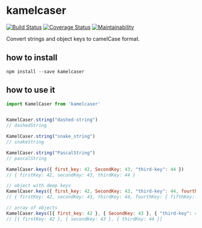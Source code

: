 # kamelcaser

[![Build Status](https://travis-ci.org/0xc14m1z/kamelcaser.svg?branch=master)](https://travis-ci.org/0xc14m1z/kamelcaser) [![Coverage Status](https://coveralls.io/repos/github/0xc14m1z/kamelcaser/badge.svg?branch=master)](https://coveralls.io/github/0xc14m1z/kamelcaser?branch=master) [![Maintainability](https://api.codeclimate.com/v1/badges/71529a56fad691ed2c10/maintainability)](https://codeclimate.com/github/0xc14m1z/kamelcaser/maintainability)

Convert strings and object keys to camelCase format.

## how to install

```
npm install --save kamelcaser
```

## how to use it

```js
import KamelCaser from 'kamelcaser'


KamelCaser.string("dashed-string")
// dashedString

KamelCaser.string("snake_string")
// snakeString

KamelCaser.string("PascalString")
// pascalString

KamelCaser.keys({ first_key: 42, SecondKey: 43, "third-key": 44 })
// { firstKey: 42, secondKey: 43, thirdKey: 44 }

// object with deep keys
KamelCaser.keys({ first_key: 42, SecondKey: 43, "third-key": 44, fourthKey: { "fifth_key": 45 } })
// { firstKey: 42, secondKey: 43, thirdKey: 44, fourthKey: { fifthKey: 45 } }

// array of objects
KamelCaser.keys([{ first_key: 42 }, { SecondKey: 43 }, { "third-key": 44 }])
// [{ firstKey: 42 }, { secondKey: 43 }, { thirdKey: 44 }]
```
